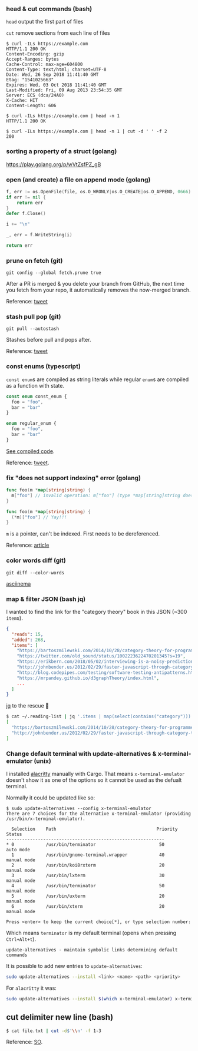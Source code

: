 ### head & cut commands (bash)

`head` output the first part of files

`cut` remove sections from each line of files

```
$ curl -ILs https://example.com
HTTP/1.1 200 OK
Content-Encoding: gzip
Accept-Ranges: bytes
Cache-Control: max-age=604800
Content-Type: text/html; charset=UTF-8
Date: Wed, 26 Sep 2018 11:41:40 GMT
Etag: "1541025663"
Expires: Wed, 03 Oct 2018 11:41:40 GMT
Last-Modified: Fri, 09 Aug 2013 23:54:35 GMT
Server: ECS (dca/24A0)
X-Cache: HIT
Content-Length: 606

$ curl -ILs https://example.com | head -n 1
HTTP/1.1 200 OK

$ curl -ILs https://example.com | head -n 1 | cut -d ' ' -f 2
200
```

### sorting a property of a struct (golang)

https://play.golang.org/p/wVtZsfPZ_gB

### open (and create) a file on append mode (golang)

```go
f, err := os.OpenFile(file, os.O_WRONLY|os.O_CREATE|os.O_APPEND, 0666)
if err != nil {
	return err
}
defer f.Close()

i += "\n"

_, err = f.WriteString(i)

return err
```

### prune on fetch (git)

```
git config --global fetch.prune true
```

After a PR is merged & you delete your branch from GitHub, the next time you
fetch from your repo, it automatically removes the now-merged branch.

Reference:
[tweet](https://twitter.com/andygoldstein/status/1046783561230163969?s=19)

### stash pull pop (git)

```
git pull --autostash
```

Stashes before pull and pops after.

Reference: [tweet](https://twitter.com/patao_/status/1046837635786915840?s=19)

### const enums (typescript)

`const enum`s are compiled as string literals while regular `enum`s are compiled
as a function with state.

```ts
const enum const_enum {
  foo = "foo",
  bar = "bar"
}

enum regular_enum {
  foo = "foo",
  bar = "bar"
}
```

[See compiled code](https://goo.gl/985iiV).

Reference: [tweet](https://twitter.com/sulco/status/1049361905914204161?s=21).

### fix "does not support indexing" error (golang)

```go
func foo(m *map[string]string) {
  m["foo"] // invalid operation: m["foo"] (type *map[string]string does not support indexig)
}

func foo(m *map[string]string) {
  (*m)["foo"] // Yay!!!
}
```

`m` is a pointer, can't be indexed. First needs to be dereferenced.

Reference: [article](https://flaviocopes.com/golang-does-not-support-indexing/)

### color words diff (git)

```
git diff --color-words
```

[asciinema](https://asciinema.org/a/209841)

### map & filter JSON (bash jq)

I wanted to find the link for the "category theory" book in this JSON (~300
`item`s).

```json
{
  "reads": 15,
  "added": 268,
  "items": [
    "https://bartoszmilewski.com/2014/10/28/category-theory-for-programmers-the-preface/",
    "https://twitter.com/old_sound/status/1002223622470201345?s=19",
    "https://erikbern.com/2018/05/02/interviewing-is-a-noisy-prediction-problem.html",
    "http://johnbender.us/2012/02/29/faster-javascript-through-category-theory/"
    "http://blog.codepipes.com/testing/software-testing-antipatterns.html",
    "https://mrpandey.github.io/d3graphTheory/index.html",
    ...
  ]
}
```

[jq](https://stedolan.github.io/jq/) to the rescue :muscle:

```bash
$ cat ~/.reading-list | jq '.items | map(select(contains("category")))'
[
  "https://bartoszmilewski.com/2014/10/28/category-theory-for-programmers-the-preface/",
  "http://johnbender.us/2012/02/29/faster-javascript-through-category-theory/"
]
```

### Change default terminal with update-alternatives & x-terminal-emulator (unix)

I installed [alacritty](https://github.com/jwilm/alacritty) manually with Cargo.
That means `x-terminal-emulator` doesn't show it as one of the options so it
cannot be used as the defualt terminal.

Normally it could be updated like so:

```
$ sudo update-alternatives --config x-terminal-emulator
There are 7 choices for the alternative x-terminal-emulator (providing /usr/bin/x-terminal-emulator).

  Selection    Path                                      Priority   Status
------------------------------------------------------------
* 0            /usr/bin/terminator                        50        auto mode
  1            /usr/bin/gnome-terminal.wrapper            40        manual mode
  2            /usr/bin/koi8rxterm                        20        manual mode
  3            /usr/bin/lxterm                            30        manual mode
  4            /usr/bin/terminator                        50        manual mode
  5            /usr/bin/uxterm                            20        manual mode
  6            /usr/bin/xterm                             20        manual mode

Press <enter> to keep the current choice[*], or type selection number:
```

Which means `terminator` is my default terminal (opens when pressing
`Ctrl+Alt+t`).

```
update-alternatives - maintain symbolic links determining default commands
```

It is possible to add new entries to `update-alternatives`:

```bash
sudo update-alternatives --install <link> <name> <path> <priority>
```

For `alacritty` it was:

```bash
sudo update-alternatives --install $(which x-terminal-emulator) x-terminal-emulator $(which alacritty) 60
```

## cut delimiter new line (bash)

```bash
$ cat file.txt | cut -d$'\\n' -f 1-3
```

Reference: [SO](https://stackoverflow.com/a/21757210/4530566).
